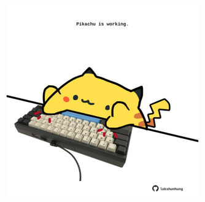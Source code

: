 <!-- built at 02/11/2024, 20:00:39 UTC -->
<p align="center">
  <img width="500" height="500" src="./ReadmeImage.svg">
</p>
